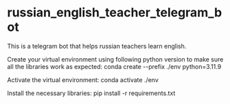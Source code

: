 # russian_english_teacher_telegram_bot
This is a telegram bot that helps russian teachers learn english.

Create your virtual environment using following python version to make sure all the libraries work as expected: conda create --prefix ./env python=3.11.9

Activate the virtual environment: conda activate ./env

Install the necessary libraries: pip install -r requirements.txt


